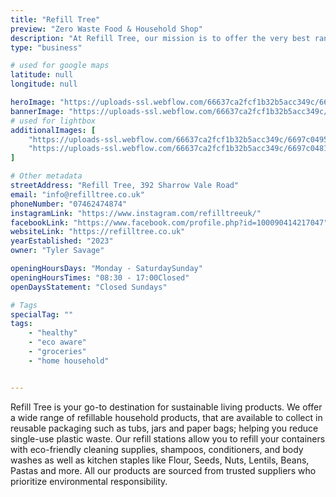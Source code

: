 ```yaml
---
title: "Refill Tree"
preview: "Zero Waste Food & Household Shop"
description: "At Refill Tree, our mission is to offer the very best range of household cleaning products, dried foods and oils with a sustainable, zero waste packaging approach. Simply bring your empty jars and containers, weigh them and fill them with a product (which are all marked with the price per gram), then weigh them again so you're only paying for what you get. "
type: "business"

# used for google maps
latitude: null
longitude: null

heroImage: "https://uploads-ssl.webflow.com/66637ca2fcf1b32b5acc349c/6697c04227d6cf6be78e2281_Refill%20Tree%20Thumbnail.jpg"
bannerImage: "https://uploads-ssl.webflow.com/66637ca2fcf1b32b5acc349c/6697bff599f6ca32cc2edcd6_refill%20tree%20thumb.jpg"
# used for lightbox
additionalImages: [
    "https://uploads-ssl.webflow.com/66637ca2fcf1b32b5acc349c/6697c0495448d92d5c10b4f9_image_67516161%20-%20Tyler%20Savage.JPG",
    "https://uploads-ssl.webflow.com/66637ca2fcf1b32b5acc349c/6697c0481c94ccfaf2b140e5_IMG-4370%20-%20Tyler%20Savage.jpg"
]

# Other metadata
streetAddress: "Refill Tree, 392 Sharrow Vale Road"
email: "info@refilltree.co.uk"
phoneNumber: "07462474874"
instagramLink: "https://www.instagram.com/refilltreeuk/"
facebookLink: "https://www.facebook.com/profile.php?id=100090414217047"
websiteLink: "https://refilltree.co.uk"
yearEstablished: "2023"
owner: "Tyler Savage"

openingHoursDays: "Monday - SaturdaySunday"
openingHoursTimes: "08:30 - 17:00Closed"
openDaysStatement: "Closed Sundays"

# Tags
specialTag: ""
tags:
    - "healthy"
    - "eco aware"
    - "groceries"
    - "home household"


---
```



Refill Tree is your go-to destination for sustainable living products.
We offer a wide range of refillable household products, that are available to collect in reusable packaging such as tubs, jars and paper bags; helping you reduce single-use plastic waste.
Our refill stations allow you to refill your containers with eco-friendly cleaning supplies, shampoos, conditioners, and body washes as well as kitchen staples like Flour, Seeds, Nuts, Lentils, Beans, Pastas and more.
All our products are sourced from trusted suppliers who prioritize environmental responsibility.

